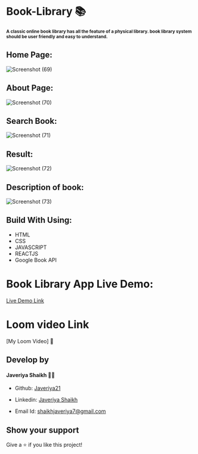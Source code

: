 # Book-Library :books:

 <sup>**A classic online book library has all the feature of a physical library. book library system should be user friendly and easy to understand.**<sup>
 

 
 
 
 ## Home Page:
   ![Screenshot (69)](https://user-images.githubusercontent.com/108418892/192137366-eb521948-79e8-4b19-852f-6a78021c0b6b.png)






## About Page:
  ![Screenshot (70)](https://user-images.githubusercontent.com/108418892/192137409-4ad7e19c-0c03-4a5d-9a49-dc954cd9d112.png)




## Search Book: 
 ![Screenshot (71)](https://user-images.githubusercontent.com/108418892/192137455-655cc0d8-97fe-44d6-a7ec-46a260103e67.png)





## Result:



 ![Screenshot (72)](https://user-images.githubusercontent.com/108418892/192137492-254b369c-fd09-48db-aed5-a07668a964c2.png)







## Description of book:



 ![Screenshot (73)](https://user-images.githubusercontent.com/108418892/192137519-a508bd01-dc37-45d5-aa90-fe58e640095f.png)





## Build With Using:

- HTML
- CSS
- JAVASCRIPT
- REACTJS
- Google Book API


# Book Library App Live Demo:

 [Live Demo Link](http://localhost:3000/)
 

# Loom video Link

 [My Loom Video] 🎥

## Develop by

#### Javeriya Shaikh 👩‍💻

- Github: [Javeriya21]( https://github.com/Javeriya21 )

- Linkedin: [Javeriya Shaikh](https://www.linkedin.com/in/javeriya-shaikh-228a99209)

- Email Id: shaikhjaveriya7@gmail.com     


## Show your support

 Give a ⭐ if you like this project!






